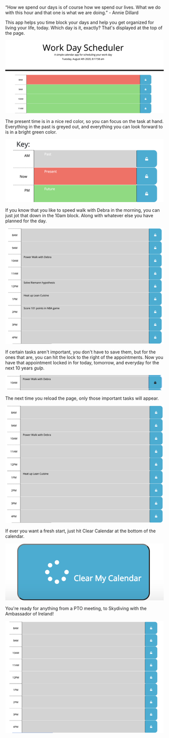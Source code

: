 “How we spend our days is of course how we spend our lives. What we do with this hour and that one is what we are doing.” - Annie Dillard

This app helps you time block your days and help you get organized for living your life, today. Which day is it, exactly? That's displayed at the top of the page. 

<img src="images/liveview.png">

The present time is in a nice red color, so you can focus on the task at hand. 
Everything in the past is greyed out, and everything you can look forward to is in a bright green color. 

<img src="images/key.png">

If you know that you like to speed walk with Debra in the morning, you can just jot that down in the 10am block. Along with whatever else you have planned for the day.

<img src="images/enteryourengagements.png">

If certain tasks aren't important, you don't have to save them, but for the ones that are, you can hit the lock to the right of the appointments. Now you have that appointment locked in for today, tomorrow, and everyday for the next 10 years *gulp*.

<img src="images/saveimportant.png">

The next time you reload the page, only those important tasks will appear.

<img src="images/reload.png">

If ever you want a fresh start, just hit Clear Calendar at the bottom of the calendar.

<img src="images/cleareverything.png">

You're ready for anything from a PTO meeting, to Skydiving with the Ambassador of Ireland!

<img src="images/tabularasa.png">

